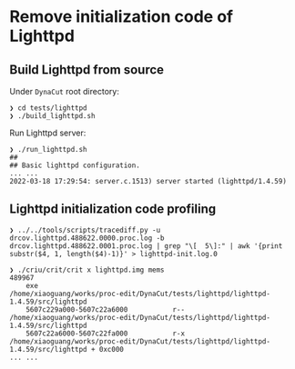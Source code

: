 # Remove initialization code of Lighttpd
## Build Lighttpd from source
Under `DynaCut` root directory:
```
❯ cd tests/lighttpd
❯ ./build_lighttpd.sh
```
Run Lighttpd server:
```
❯ ./run_lighttpd.sh
##
## Basic lighttpd configuration.
... ...
2022-03-18 17:29:54: server.c.1513) server started (lighttpd/1.4.59)
```

## Lighttpd initialization code profiling

```
❯ ../../tools/scripts/tracediff.py -u drcov.lighttpd.488622.0000.proc.log -b drcov.lighttpd.488622.0001.proc.log | grep "\[  5\]:" | awk '{print substr($4, 1, length($4)-1)}' > lighttpd-init.log.0
```


```
❯ ./criu/crit/crit x lighttpd.img mems
489967
	exe                                     /home/xiaoguang/works/proc-edit/DynaCut/tests/lighttpd/lighttpd-1.4.59/src/lighttpd
	5607c229a000-5607c22a6000           r-- /home/xiaoguang/works/proc-edit/DynaCut/tests/lighttpd/lighttpd-1.4.59/src/lighttpd
	5607c22a6000-5607c22fa000           r-x /home/xiaoguang/works/proc-edit/DynaCut/tests/lighttpd/lighttpd-1.4.59/src/lighttpd + 0xc000
... ...
```